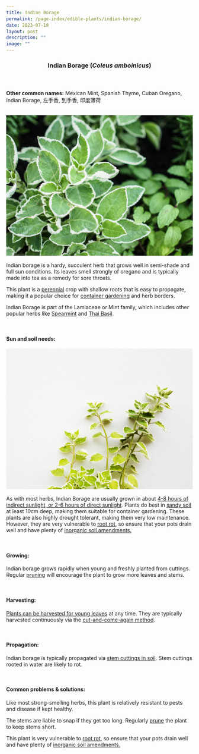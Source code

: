 ```yaml
---
title: Indian Borage
permalink: /page-index/edible-plants/indian-borage/
date: 2023-07-19
layout: post
description: ""
image: ""
---
```

<header>
	<h3>Indian Borage (<em>Coleus amboinicus</em>)</h3>
</header>
	
<section>
	<p><strong>Other common names:</strong> Mexican Mint, Spanish Thyme, Cuban Oregano, Indian Borage, 左手香, 到手香, 印度薄荷</p>
	<br>
</section>

<section>
	<img title="Photo by Jacqueline Chua." src="/images/Plants/IndianBorage_JacChua%20(1).jpg">
	<p>Indian borage is a hardy, succulent herb that grows well in semi-shade and full sun conditions. Its leaves smell strongly of oregano and is typically made into tea as a remedy for sore throats. </p>
	<p>This plant is a <a href="/learn-more-about-gardening/glossary/#p">perennial</a> crop with shallow roots that is easy to propagate, making it a popular choice for <a href="/page-index/horticulture-techniques/planting-in-containers">container gardening</a> and herb borders. </p>
	<p>Indian Borage is part of the Lamiaceae or Mint family, which includes other popular herbs like <a href="/page-index/edible-plants/spearmint/">Spearmint</a> and <a href="/page-index/edible-plants/thai-basil/">Thai Basil</a>.</p>       
	<br>
</section>

<section>
	<h4>Sun and soil needs:</h4>
	<img title="Photo by Jacqueline Chua" src="/images/Plants/IndianBorage_JacChua%20(2).jpg">
	<p>As with most herbs, Indian Borage are usually grown in about <a href="/page-index/horticulture-techniques/gauing-light/">4-8 hours of indirect sunlight, or 2-6 hours of direct sunlight</a>. Plants do best in <a href="/page-index/horticulture-techniques/soil/">sandy soil</a> at least 10cm deep, making them suitable for container gardening. These plants are also highly drought tolerant, making them very low maintenance. However, they are very vulnerable to <a href="/page-index/plant-problems/root-rot">root rot</a>, so ensure that your pots drain well and have plenty of <a href="/page-index/horticulture-techniques/soil-amendments/">inorganic soil amendments. </a></p>
	<br>

<section>
	<h4>Growing:</h4>
	<p>Indian borage grows rapidly when young and freshly planted from cuttings. Regular <a href="/page-index/horticulture-techniques/pruning/">pruning</a> will encourage the plant to grow more leaves and stems.</p>
	<br>
</section>

<section>
	<h4>Harvesting:</h4>
	<p><a href="/page-index/plant-problems/root-rot">Plants can be harvested for young leaves</a> at any time. They are typically harvested continuously via the <a href="/page-index/horticulture-techniques/cut-and-come-again">cut-and-come-again method</a>.</p>
	<br>
</section>

<section>
	<h4>Propagation:</h4>
	<p>Indian borage is typically propagated via <a href="/page-index/horticulture-techniques/propagating-by-cuttings">stem cuttings in soil</a>. Stem cuttings rooted in water are likely to rot.</p>
	<br>
</section>

<section>
	<h4>Common problems &amp; solutions:</h4>
	<p>Like most strong-smelling herbs, this plant is relatively resistant to pests and disease if kept healthy.</p>
	<p>The stems are liable to snap if they get too long. Regularly <a href="/page-index/horticulture-techniques/pruning/">prune</a> the plant to keep stems short. </p>
	<p>This plant is very vulnerable to <a href="/page-index/plant-problems/root-rot">root rot</a>, so ensure that your pots drain well and have plenty of <a href="/page-index/horticulture-techniques/soil-amendments/">inorganic soil amendments. </a></p>
	<br>
</section></section>